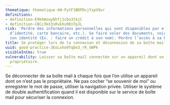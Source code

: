 ```yaml
---
thematique: thematique-kW-FytF1BDPDcjYzpVQvr
definitions:
- definition-E9kkWzwyQhfj1cbo3tkjC
- definition-CBCc3kX3sRvkXu9EnTpJL
risk: 'Perdre des informations personnelles qui sont disponibles par e-mail (pièce
  d’identité, carte bancaire, etc.). Se faire voler des documents, voir se faire usurper
  son identité (Ex. : faire un crédit à son nom). Perdre l’accès à sa boîte mail.'
title: Se protéger lors de la connexion et déconnexion de sa boîte mail.
uuid: good-practice-3EoLxho9TqDe3_rR_GWPk
visibleInCms: true
vulnerability: Laisser sa boîte mail connectée sur un appareil dont on n’est pas le
  propriétaire.
---
```


Se déconnecter de sa boîte mail à chaque fois que l’on utilise un appareil dont on n’est pas le propriétaire. Ne pas cocher “se souvenir de moi” ou enregistrer le mot de passe, utiliser la navigation privée. Utiliser le système de double authentification quand il est disponible sur le service de boîte mail pour sécuriser la connexion.